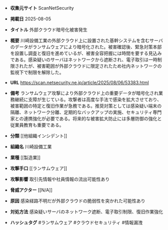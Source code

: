 - **収集元サイト**
ScanNetSecurity

- **掲載日**
2025-08-05

- **タイトル**
外部クラウド暗号化被害発生

- **概要**
川崎設備工業の外部クラウド上に設置された基幹システムを含むサーバのデータがランサムウェアにより暗号化された。被害確認後、緊急対策本部を設置し調査と復旧を進めているが、被害全容把握には時間を要する見込みである。感染疑いのサーバはネットワークから遮断され、電子取引は一時制限されたが、被害範囲が外部クラウドに限定されたため社内ネットワークの監視下で制限を解除した。

- **URL**
https://scan.netsecurity.ne.jp/article/2025/08/06/53383.html

- **備考**
ランサムウェア攻撃により外部クラウド上の重要データが暗号化され業務継続に支障が生じている。攻撃者は高度な手法で感染を拡大させており、被害範囲の特定と復旧作業が急務である。推奨対策としては感染疑い端末の隔離、ネットワーク分離、定期的なバックアップの実施、セキュリティ専門家との連携強化が必要である。将来的な被害拡大防止には多層防御の強化と従業員教育も重要である。

- **分類**
[[他組織インシデント]]

- **組織名**
川崎設備工業

- **業種**
[[製造業]]

- **攻撃手口**
[[ランサムウェア]]

- **攻撃影響**
取引先情報や社員情報の流出可能性あり

- **脅威アクター**
[[N/A]]

- **原因**
感染経路不明だが外部クラウドの脆弱性を突かれた可能性あり

- **対処方法**
感染疑いサーバのネットワーク遮断、電子取引制限、復旧作業強化

- **ハッシュタグ**
#ランサムウェア #クラウドセキュリティ #情報漏洩

